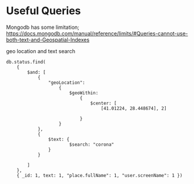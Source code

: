 # Useful Queries

Mongodb has some limitation;
https://docs.mongodb.com/manual/reference/limits/#Queries-cannot-use-both-text-and-Geospatial-Indexes

geo location and text search 
```
db.status.find(
    {
        $and: [
            {
                "geoLocation":
                    {
                        $geoWithin:
                            {
                                $center: [
                                    [41.01224, 28.448674], 2]

                            }
                    }
            },
            {
                $text: {
                        $search: "corona"
                }
            }

        ]
    }, 
    { _id: 1, text: 1, "place.fullName": 1, "user.screenName": 1 })
```
